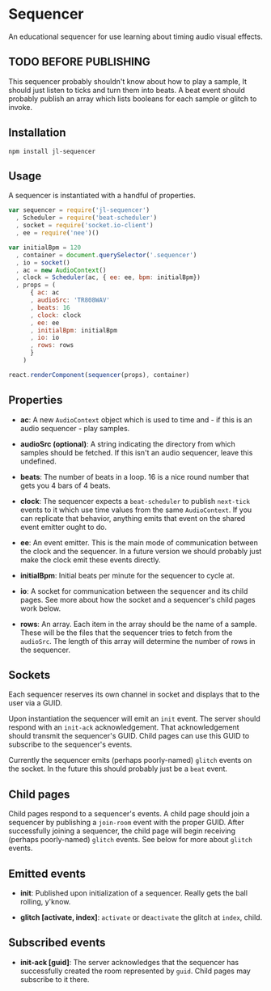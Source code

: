 Sequencer
=========

An educational sequencer for use learning about timing audio visual effects.

TODO BEFORE PUBLISHING
----------------------

This sequencer probably shouldn't know about how to play a sample, It should just listen to ticks and turn them into beats. A beat event should probably publish an array which lists booleans for each sample or glitch to invoke.

Installation
------------

`npm install jl-sequencer`

Usage
-----

A sequencer is instantiated with a handful of properties.

``` javascript
var sequencer = require('jl-sequencer')
  , Scheduler = require('beat-scheduler')
  , socket = require('socket.io-client')
  , ee = require('nee')()

var initialBpm = 120
  , container = document.querySelector('.sequencer')
  , io = socket()
  , ac = new AudioContext()
  , clock = Scheduler(ac, { ee: ee, bpm: initialBpm})
  , props = (
      { ac: ac
      , audioSrc: 'TR808WAV'
      , beats: 16
      , clock: clock
      , ee: ee
      , initialBpm: initialBpm
      , io: io
      , rows: rows
      }
    )

react.renderComponent(sequencer(props), container)
```

Properties
----------

- **ac**: 
A new `AudioContext` object which is used to time and - if this is an audio sequencer - play samples.

- **audioSrc (optional)**: 
A string indicating the directory from which samples should be fetched. If this isn't an audio sequencer, leave this undefined.

- **beats**: 
The number of beats in a loop. 16 is a nice round number that gets you 4 bars of 4 beats.

- **clock**: 
The sequencer expects a `beat-scheduler` to publish `next-tick` events to it which use time values from the same `AudioContext`. If you can replicate that behavior, anything emits that event on the shared event emitter ought to do.

- **ee**: 
An event emitter. This is the main mode of communication between the clock and the sequencer. In a future version we should probably just make the clock emit these events directly.

- **initialBpm**: 
Initial beats per minute for the sequencer to cycle at.

- **io**: 
A socket for communication between the sequencer and its child pages. See more about how the socket and a sequencer's child pages work below.

- **rows**: 
An array. Each item in the array should be the name of a sample. These will be the files that the sequencer tries to fetch from the `audioSrc`. The length of this array will determine the number of rows in the sequencer.

Sockets
-------

Each sequencer reserves its own channel in socket and displays that to the user via a GUID.

Upon instantiation the sequencer will emit an `init` event. The server should respond with an `init-ack` acknowledgement. That acknowledgement should transmit the sequencer's GUID. Child pages can use this GUID to subscribe to the sequencer's events.

Currently the sequencer emits (perhaps poorly-named) `glitch` events on the socket. In the future this should probably just be a `beat` event.

Child pages
-----------

Child pages respond to a sequencer's events. A child page should join a sequencer by publishing a `join-room` event with the proper GUID. After successfully joining a sequencer, the child page will begin receiving (perhaps poorly-named) `glitch` events. See below for more about `glitch` events.

Emitted events
--------------

- **init**: 
Published upon initialization of a sequencer. Really gets the ball rolling, y'know.

- **glitch [activate, index]**: 
`activate` or de`activate` the glitch at `index`, child.

Subscribed events
-----------------

- **init-ack [guid]**: 
The server acknowledges that the sequencer has successfully created the room represented by `guid`. Child pages may subscribe to it there.
